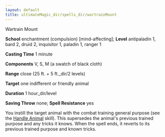 ```yaml
---
layout: default
title: ultimateMagic_dir/spells_dir/wartrainMount
---
```

Wartrain Mount

**School** enchantment (compulsion) [mind-affecting]; **Level** antipaladin 1, bard 2, druid 2, inquisitor 1, paladin 1, ranger 1

**Casting Time** 1 minute

**Components** V, S, M (a swatch of black cloth)

**Range** close (25 ft. + 5 ft._dir/2 levels)

**Target** one indifferent or friendly animal

**Duration** 1 hour_dir/level

**Saving Throw** none; **Spell Resistance** yes

You instill the target animal with the combat training general purpose (see the [Handle Animal](skills_dir/handleAnimal#_handle-animal) skill). This supersedes the animal's previous trained purpose and any tricks it knows. When the spell ends, it reverts to its previous trained purpose and known tricks.

